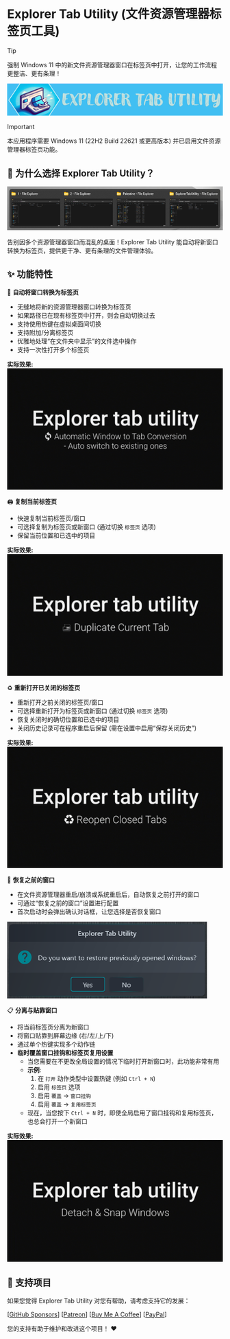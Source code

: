 # Explorer Tab Utility (文件资源管理器标签页工具)

> [!TIP]
> 强制 Windows 11 中的新文件资源管理器窗口在标签页中打开，让您的工作流程更整洁、更有条理！

![Explorer Tab Utility Logo](Assets/ExplorerTabUtilityLogo.gif)

> [!IMPORTANT]
> 本应用程序需要 Windows 11 (22H2 Build 22621 或更高版本) 并已启用文件资源管理器标签页功能。

## 🤔 为什么选择 Explorer Tab Utility？

![Why use Explorer Tab Utility](Assets/TheWhy.png)

告别因多个资源管理器窗口而混乱的桌面！Explorer Tab Utility 能自动将新窗口转换为标签页，提供更干净、更有条理的文件管理体验。

## ✨ 功能特性

🔄 **自动将窗口转换为标签页**
*   无缝地将新的资源管理器窗口转换为标签页
*   如果路径已在现有标签页中打开，则会自动切换过去
*   支持使用热键在虚拟桌面间切换
*   支持附加/分离标签页
*   优雅地处理“在文件夹中显示”的文件选中操作
*   支持一次性打开多个标签页

**实际效果:**
![Window to tab conversion](Assets/WindowToTab.gif)

🖨️ **复制当前标签页**
*   快速复制当前标签页/窗口
*   可选择复制为标签页或新窗口 (通过切换 `标签页` 选项)
*   保留当前位置和已选中的项目

**实际效果:**
![Duplicate current tab](Assets/DuplicateTab.gif)

♻️ **重新打开已关闭的标签页**
*   重新打开之前关闭的标签页/窗口
*   可选择重新打开为标签页或新窗口 (通过切换 `标签页` 选项)
*   恢复关闭时的确切位置和已选中的项目
*   关闭历史记录可在程序重启后保留 (需在设置中启用“保存关闭历史”)

**实际效果:**
![Reopen closed tabs](Assets/ReopenClosedTab.gif)

🔄 **恢复之前的窗口**
*   在文件资源管理器重启/崩溃或系统重启后，自动恢复之前打开的窗口
*   可通过“恢复之前的窗口”设置进行配置
*   首次启动时会弹出确认对话框，让您选择是否恢复窗口

![Restore Previous Windows](Assets/RestorePrevious.png)

📋 **分离与贴靠窗口**
*   将当前标签页分离为新窗口
*   将窗口贴靠到屏幕边缘 (右/左/上/下)
*   通过单个热键实现多个动作链
*   **临时覆盖窗口挂钩和标签页复用设置**
    *   当您需要在不更改全局设置的情况下临时打开新窗口时，此功能非常有用
    *   **示例**:
        1.  在 `打开` 动作类型中设置热键 (例如 `Ctrl + N`)
        2.  启用 `标签页` 选项
        3.  启用 `覆盖` -> `窗口挂钩`
        4.  启用 `覆盖` -> `复用标签页`
    *   现在，当您按下 `Ctrl + N` 时，即使全局启用了窗口挂钩和复用标签页，也总会打开一个新窗口

**实际效果:**
![Detach & Snap Windows](Assets/DetachSnap.gif)

## 💝 支持项目

如果您觉得 Explorer Tab Utility 对您有帮助，请考虑支持它的发展：

[[GitHub Sponsors](https://github.com/sponsors/w4po)] [[Patreon](https://patreon.com/w4po)] [[Buy Me A Coffee](https://buymeacoffee.com/w4po)] [[PayPal](https://paypal.me/w4po77)]

您的支持有助于维护和改进这个项目！ ❤️ 